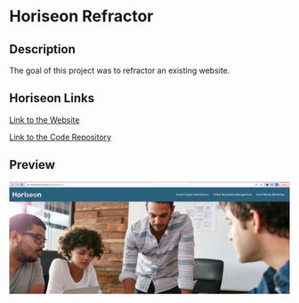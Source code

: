 # Horiseon Refractor 

## Description

The goal of this project was to refractor an existing website.

## Horiseon Links

[Link to the Website](https://dexterlgriffith.github.io/Homework-1/)

[Link to the Code Repository](https://github.com/DexterLGriffith/Homework-1)

## Preview
![PWgeneratorImage](/ProjectImages/HoriseonImage.png)